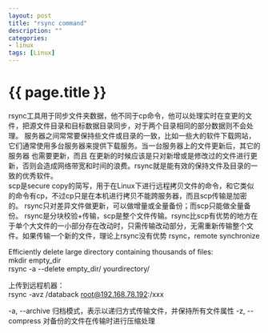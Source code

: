 ```yaml
---
layout: post
title: "rsync command"
description: ""
categories: 
- linux
tags: [Linux]
---
```

{{ page.title }}
================
rsync工具用于同步文件夹数据，他不同于cp命令，他可以处理实时在变更的文件，把源文件目录和目标数据目录同步，对于两个目录相同的部分数据则不会处理。
服务器之间常常要保持些文件或目录的一致，比如一些大的软件下载网站，它们通常使用多台服务器来提供下载服务。当一台服务器上的文件更新后，其它的服务器 也需要更新，而且 在更新的时候应该是只对新增或是修改过的文件进行更新，否则会造成网络带宽和时间的浪费。rsync就是能有效的保持文件及目录的一致的优秀软件。   
scp是secure copy的简写，用于在Linux下进行远程拷贝文件的命令，和它类似的命令有cp，不过cp只是在本机进行拷贝不能跨服务器，而且scp传输是加密的。
rsync只对差异文件做更新，可以做增量或全量备份；而scp只能做全量备份。
rsync是分块校验+传输，scp是整个文件传输。rsync比scp有优势的地方在于单个大文件的一小部分存在改动时，只需传输改动部分，无需重新传输整个文件。如果传输一个新的文件，理论上rsync没有优势
rsync，remote synchronize   

Efficiently delete large directory containing thousands of files:   
mkdir empty_dir   
rsync -a --delete empty_dir/    yourdirectory/   

上传到远程机器：   
rsync -avz /databack root@192.168.78.192:/xxx

-a, --archive 归档模式，表示以递归方式传输文件，并保持所有文件属性
-z, --compress 对备份的文件在传输时进行压缩处理
